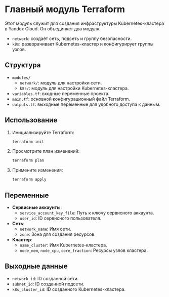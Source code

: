 # Главный модуль Terraform

Этот модуль служит для создания инфраструктуры Kubernetes-кластера в Yandex Cloud. Он объединяет два модуля:

- `network`: создаёт сеть, подсеть и группу безопасности.
- `k8s`: разворачивает Kubernetes-кластер и конфигурирует группы узлов.

## Структура

- `modules/`
  - `network/`: модуль для настройки сети.
  - `k8s/`: модуль для настройки Kubernetes-кластера.
- `variables.tf`: входные переменные проекта.
- `main.tf`: основной конфигурационный файл Terraform.
- `outputs.tf`: выходные переменные для удобного доступа к данным.

## Использование

1. Инициализируйте Terraform:

   ```bash
   terraform init
   ```

2. Просмотрите план изменений:

   ```bash
   terraform plan
   ```

3. Примените изменения:

   ```bash
   terraform apply
   ```

## Переменные

- **Сервисные аккаунты**: 
  - `service_account_key_file`: Путь к ключу сервисного аккаунта.
  - `user_id`: ID сервисного пользователя.
- **Сеть**:
  - `network_name`: Имя сети.
  - `zone`: Зона для создания ресурсов.
- **Кластер**:
  - `name_cluster`: Имя Kubernetes-кластера.
  - `node_mem`, `node_cpu`, `core_fraction`: Ресурсы узлов кластера.

## Выходные данные

- `network_id`: ID созданной сети.
- `subnet_id`: ID созданной подсети.
- `k8s_cluster_id`: ID созданного Kubernetes-кластера.
